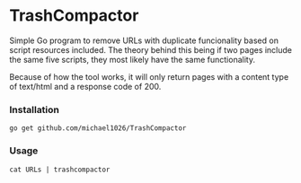 # TrashCompactor
Simple Go program to remove URLs with duplicate funcionality based on script resources included. The theory behind this being if two pages include the same five scripts, they most likely have the same functionality.

Because of how the tool works, it will only return pages with a content type of text/html and a response code of 200. 

### Installation
`go get github.com/michael1026/TrashCompactor`

### Usage
`cat URLs | trashcompactor`
